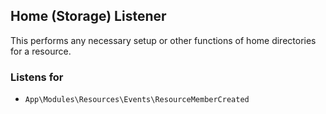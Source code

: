 ## Home (Storage) Listener

This performs any necessary setup or other functions of home directories for a resource.

### Listens for

* `App\Modules\Resources\Events\ResourceMemberCreated`
